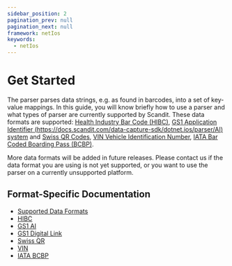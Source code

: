 ```yaml
---
sidebar_position: 2
pagination_prev: null
pagination_next: null
framework: netIos
keywords:
  - netIos
---
```


# Get Started

The parser parses data strings, e.g. as found in barcodes, into a set of key-value mappings. In this guide, you will know briefly how to use a parser and what types of parser are currently supported by Scandit. These data formats are supported: [Health Industry Bar Code (HIBC)](https://docs.scandit.com/data-capture-sdk/dotnet.ios/parser/hibc.html), [GS1 Application Identifier (https://docs.scandit.com/data-capture-sdk/dotnet.ios/parser/AI) system](https://docs.scandit.com/data-capture-sdk/dotnet.ios/parser/gs1ai.html) and [Swiss QR Codes](https://docs.scandit.com/data-capture-sdk/dotnet.ios/parser/swissqr.html), [VIN Vehicle Identification Number](https://docs.scandit.com/data-capture-sdk/dotnet.ios/parser/vin.html), [IATA Bar Coded Boarding Pass (BCBP)](https://docs.scandit.com/data-capture-sdk/dotnet.ios/parser/iata-bcbp.html).

More data formats will be added in future releases. Please contact us if the data format you are using is not yet supported, or you want to use the parser on a currently unsupported platform.

## Format-Specific Documentation

- [Supported Data Formats](https://docs.scandit.com/data-capture-sdk/dotnet.ios/parser/formats.html)
- [HIBC](https://docs.scandit.com/data-capture-sdk/dotnet.ios/parser/hibc.html)
- [GS1 AI](https://docs.scandit.com/data-capture-sdk/dotnet.ios/parser/gs1ai.html)
- [GS1 Digital Link](https://docs.scandit.com/data-capture-sdk/dotnet.ios/parser/gs1-digital-link.html)
- [Swiss QR](https://docs.scandit.com/data-capture-sdk/dotnet.ios/parser/swissqr.html)
- [VIN](https://docs.scandit.com/data-capture-sdk/dotnet.ios/parser/vin.html)
- [IATA BCBP](https://docs.scandit.com/data-capture-sdk/dotnet.ios/parser/iata-bcbp.html)
